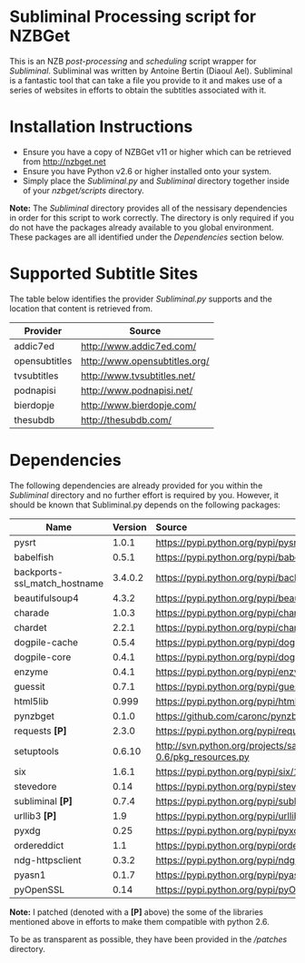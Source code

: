 Subliminal Processing script for NZBGet
=======================================
This is an NZB  _post-processing_ and _scheduling_ script wrapper for
_Subliminal_. Subliminal was written by Antoine Bertin (Diaoul Ael).
Subliminal is a fantastic tool that can take a file you provide to it and
makes use of a series of websites in efforts to obtain the subtitles
associated with it.

Installation Instructions
=========================
* Ensure you have a copy of NZBGet v11 or higher which can be retrieved from http://nzbget.net
* Ensure you have Python v2.6 or higher installed onto your system.
* Simply place the _Subliminal.py_ and _Subliminal_ directory together inside
  of your _nzbget/scripts_ directory.

**Note:** The _Subliminal_ directory provides all of the nessisary dependencies
in order for this script to work correctly. The directory is only required
if you do not have the packages already available to you global
environment. These packages are all identified under the _Dependencies_ section
below.

Supported Subtitle Sites
========================
The table below identifies the provider _Subliminal.py_ supports and the
location that content is retrieved from.

| Provider | Source |
| -------- | ------ |
| addic7ed | http://www.addic7ed.com/
| opensubtitles | http://www.opensubtitles.org/
| tvsubtitles | http://www.tvsubtitles.net/
| podnapisi | http://www.podnapisi.net/
| bierdopje | http://www.bierdopje.com/
| thesubdb | http://thesubdb.com/

Dependencies
============
The following dependencies are already provided for you within the
_Subliminal_ directory and no further effort is required by you. However, it
should be known that Subliminal.py depends on the following packages:

| Name                         | Version | Source                                                                           |
| ---------------------------- |:------- |:-------------------------------------------------------------------------------- |
| pysrt                        | 1.0.1   | https://pypi.python.org/pypi/pysrt/1.0.1                                         |
| babelfish                    | 0.5.1   | https://pypi.python.org/pypi/babelfish/0.5.1                                     |
| backports-ssl_match_hostname | 3.4.0.2 | https://pypi.python.org/pypi/backports.ssl_match_hostname/3.4.0.2                |
| beautifulsoup4               | 4.3.2   | https://pypi.python.org/pypi/beautifulsoup4/4.3.2                                |
| charade                      | 1.0.3   | https://pypi.python.org/pypi/charade/1.0.3                                       |
| chardet                      | 2.2.1   | https://pypi.python.org/pypi/chardet/2.2.1                                       |
| dogpile-cache                | 0.5.4   | https://pypi.python.org/pypi/dogpile.cache/0.5.4                                 |
| dogpile-core                 | 0.4.1   | https://pypi.python.org/pypi/dogpile.core/0.4.1                                  |
| enzyme                       | 0.4.1   | https://pypi.python.org/pypi/enzyme/0.4.1                                        |
| guessit                      | 0.7.1   | https://pypi.python.org/pypi/guessit/0.7.1                                       |
| html5lib                     | 0.999   | https://pypi.python.org/pypi/html5lib/0.999                                      |
| pynzbget                     | 0.1.0   | https://github.com/caronc/pynzbget                                               |
| requests **[P]**             | 2.3.0   | https://pypi.python.org/pypi/requests/2.3.0                                      |
| setuptools                   | 0.6.10  | http://svn.python.org/projects/sandbox/branches/setuptools-0.6/pkg_resources.py  |
| six                          | 1.6.1   | https://pypi.python.org/pypi/six/1.6.1                                           |
| stevedore                    | 0.14    | https://pypi.python.org/pypi/stevedore/0.14                                      |
| subliminal **[P]**           | 0.7.4   | https://pypi.python.org/pypi/subliminal/0.7.4                                    |
| urllib3 **[P]**              | 1.9     | https://pypi.python.org/pypi/urllib3/1.9                                         |
| pyxdg                        | 0.25    | https://pypi.python.org/pypi/pyxdg/0.25                                          |
| ordereddict                  | 1.1     | https://pypi.python.org/pypi/ordereddict/1.1                                     |
| ndg-httpsclient              | 0.3.2   | https://pypi.python.org/pypi/ndg-httpsclient/0.3.2                               |
| pyasn1                       | 0.1.7   | https://pypi.python.org/pypi/pyasn1/0.1.7                                        |
| pyOpenSSL                    | 0.14    | https://pypi.python.org/pypi/pyOpenSSL/0.14                                      |

**Note:** I patched (denoted with a **[P]** above) the some of the libraries
mentioned above in efforts to make them compatible with python 2.6.

To be as transparent as possible, they have been provided in the _/patches_ directory.
